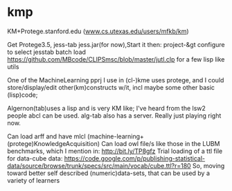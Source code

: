 kmp
===

KM+Protege.stanford.edu  (www.cs.utexas.edu/users/mfkb/km)

Get Protege3.5, jess-tab jess.jar(for now),Start it then: project-&gt configure to select jesstab
batch load https://github.com/MBcode/CLIPSmsc/blob/master/jutl.clp for a few lisp like utils

One of the MachineLearning pprj I use in (cl-)kme uses protege, and I could store/display/edit
 other(km)constructs w/it, incl maybe some other basic (lisp)code;  

Algernon(tab)uses a lisp and is very KM like; I've heard from the lsw2 people abcl can be used.
alg-tab also has a server.  Really just playing right now.

Can load arff and have mlcl (machine-learning+(protege)KnowledgeAcquisition)
Can load owl file/s like those in the LUBM benchmarks, which I mention in: http://bit.ly/TP8gfz
Trial loading of a ttl file for data-cube data:
https://code.google.com/p/publishing-statistical-data/source/browse/trunk/specs/src/main/vocab/cube.ttl?r=180
So, moving toward better self described (numeric)data-sets, that can be used by a variety of learners
